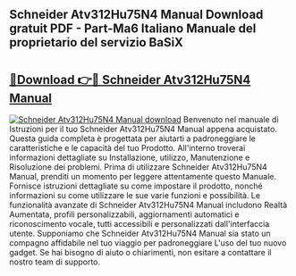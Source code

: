 ## Schneider Atv312Hu75N4 Manual Download gratuit PDF - Part-Ma6 Italiano Manuale del proprietario del servizio BaSiX

# <h2><a href="http://dfa47cy.blite.top/?on=Schneider+Atv312Hu75N4+Manual">🔗Download 👉🔴 Schneider Atv312Hu75N4 Manual</a></h2>

[![Schneider Atv312Hu75N4 Manual download](https://i.imgur.com/lujVjoI.png)](http://dfa47cy.blite.top/?on=Schneider+Atv312Hu75N4+Manual)
Benvenuto nel manuale di Istruzioni per il tuo Schneider Atv312Hu75N4 Manual appena acquistato. Questa guida completa è progettata per aiutarti a padroneggiare le caratteristiche e le capacità del tuo Prodotto. All'interno troverai informazioni dettagliate su Installazione, utilizzo, Manutenzione e Risoluzione dei problemi. Prima di utilizzare Schneider Atv312Hu75N4 Manual, prenditi un momento per leggere attentamente questo Manuale. Fornisce istruzioni dettagliate su come impostare il prodotto, nonché informazioni su come utilizzare le sue varie funzioni e possibilità. Le funzionalità avanzate di Schneider Atv312Hu75N4 Manual includono Realtà Aumentata, profili personalizzabili, aggiornamenti automatici e riconoscimento vocale, tutti accessibili e personalizzati dall'interfaccia utente. Supponiamo che Schneider Atv312Hu75N4 Manual sia stato un compagno affidabile nel tuo viaggio per padroneggiare L'uso del tuo nuovo gadget. Se hai bisogno di aiuto o chiarimenti, non esitare a contattare il nostro team di supporto.
